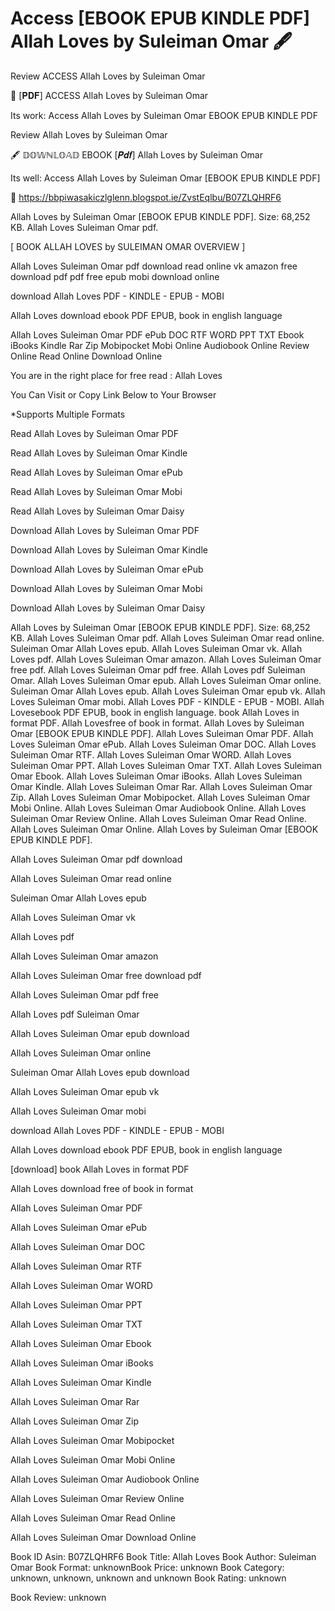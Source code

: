 # Access [EBOOK EPUB KINDLE PDF] Allah Loves by  Suleiman Omar 🖋️
Review ACCESS Allah Loves by Suleiman Omar

📒 [𝐏𝐃𝐅] ACCESS Allah Loves by Suleiman Omar

Its work: Access Allah Loves by Suleiman Omar EBOOK EPUB KINDLE PDF


Review Allah Loves by Suleiman Omar

🖋️ 𝔻𝕆𝕎ℕ𝕃𝕆𝔸𝔻 EBOOK [𝑷𝒅𝒇] Allah Loves by Suleiman Omar

Its well: Access Allah Loves by Suleiman Omar [EBOOK EPUB KINDLE PDF]



👋 https://bbpiwasakiczlglenn.blogspot.ie/ZvstEqlbu/B07ZLQHRF6



Allah Loves by Suleiman Omar [EBOOK EPUB KINDLE PDF]. Size: 68,252 KB. Allah Loves Suleiman Omar pdf.

[ BOOK ALLAH LOVES by SULEIMAN OMAR OVERVIEW ]

Allah Loves Suleiman Omar pdf download read online vk amazon free download pdf pdf free epub mobi download online

download Allah Loves PDF - KINDLE - EPUB - MOBI

Allah Loves download ebook PDF EPUB, book in english language

Allah Loves Suleiman Omar PDF ePub DOC RTF WORD PPT TXT Ebook iBooks Kindle Rar Zip Mobipocket Mobi Online Audiobook Online Review Online Read Online Download Online

You are in the right place for free read : Allah Loves

You Can Visit or Copy Link Below to Your Browser

*Supports Multiple Formats

Read Allah Loves by Suleiman Omar PDF

Read Allah Loves by Suleiman Omar Kindle

Read Allah Loves by Suleiman Omar ePub

Read Allah Loves by Suleiman Omar Mobi

Read Allah Loves by Suleiman Omar Daisy

Download Allah Loves by Suleiman Omar PDF

Download Allah Loves by Suleiman Omar Kindle

Download Allah Loves by Suleiman Omar ePub

Download Allah Loves by Suleiman Omar Mobi

Download Allah Loves by Suleiman Omar Daisy

Allah Loves by Suleiman Omar [EBOOK EPUB KINDLE PDF]. Size: 68,252 KB. Allah Loves Suleiman Omar pdf. Allah Loves Suleiman Omar read online. Suleiman Omar Allah Loves epub. Allah Loves Suleiman Omar vk. Allah Loves pdf. Allah Loves Suleiman Omar amazon. Allah Loves Suleiman Omar free pdf. Allah Loves Suleiman Omar pdf free. Allah Loves pdf Suleiman Omar. Allah Loves Suleiman Omar epub. Allah Loves Suleiman Omar online. Suleiman Omar Allah Loves epub. Allah Loves Suleiman Omar epub vk. Allah Loves Suleiman Omar mobi. Allah Loves PDF - KINDLE - EPUB - MOBI. Allah Lovesebook PDF EPUB, book in english language. book Allah Loves in format PDF. Allah Lovesfree of book in format. Allah Loves by Suleiman Omar [EBOOK EPUB KINDLE PDF]. Allah Loves Suleiman Omar PDF. Allah Loves Suleiman Omar ePub. Allah Loves Suleiman Omar DOC. Allah Loves Suleiman Omar RTF. Allah Loves Suleiman Omar WORD. Allah Loves Suleiman Omar PPT. Allah Loves Suleiman Omar TXT. Allah Loves Suleiman Omar Ebook. Allah Loves Suleiman Omar iBooks. Allah Loves Suleiman Omar Kindle. Allah Loves Suleiman Omar Rar. Allah Loves Suleiman Omar Zip. Allah Loves Suleiman Omar Mobipocket. Allah Loves Suleiman Omar Mobi Online. Allah Loves Suleiman Omar Audiobook Online. Allah Loves Suleiman Omar Review Online. Allah Loves Suleiman Omar Read Online. Allah Loves Suleiman Omar Online. Allah Loves by Suleiman Omar [EBOOK EPUB KINDLE PDF].

Allah Loves Suleiman Omar pdf download

Allah Loves Suleiman Omar read online

Suleiman Omar Allah Loves epub

Allah Loves Suleiman Omar vk

Allah Loves pdf

Allah Loves Suleiman Omar amazon

Allah Loves Suleiman Omar free download pdf

Allah Loves Suleiman Omar pdf free

Allah Loves pdf Suleiman Omar

Allah Loves Suleiman Omar epub download

Allah Loves Suleiman Omar online

Suleiman Omar Allah Loves epub download

Allah Loves Suleiman Omar epub vk

Allah Loves Suleiman Omar mobi

download Allah Loves PDF - KINDLE - EPUB - MOBI

Allah Loves download ebook PDF EPUB, book in english language

[download] book Allah Loves in format PDF

Allah Loves download free of book in format

Allah Loves Suleiman Omar PDF

Allah Loves Suleiman Omar ePub

Allah Loves Suleiman Omar DOC

Allah Loves Suleiman Omar RTF

Allah Loves Suleiman Omar WORD

Allah Loves Suleiman Omar PPT

Allah Loves Suleiman Omar TXT

Allah Loves Suleiman Omar Ebook

Allah Loves Suleiman Omar iBooks

Allah Loves Suleiman Omar Kindle

Allah Loves Suleiman Omar Rar

Allah Loves Suleiman Omar Zip

Allah Loves Suleiman Omar Mobipocket

Allah Loves Suleiman Omar Mobi Online

Allah Loves Suleiman Omar Audiobook Online

Allah Loves Suleiman Omar Review Online

Allah Loves Suleiman Omar Read Online

Allah Loves Suleiman Omar Download Online

Book ID Asin: B07ZLQHRF6
Book Title: Allah Loves
Book Author: Suleiman Omar
Book Format: unknownBook Price: unknown
Book Category: unknown, unknown, unknown and unknown
Book Rating: unknown

Book Review: unknown
